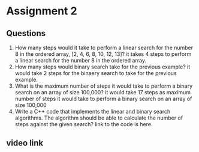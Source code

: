 # Assignment 2
## Questions
1. How many steps would it take to perform a linear search for the number 8 in the ordered array, [2, 4, 6, 8, 10, 12, 13]?
   it takes 4 steps to perform a linear search for the number 8 in the ordered array.
2. How many steps would binary search take for the previous example?
   it would take 2 steps for the binaery search to take for the previous example.
3. What is the maximum number of steps it would take to perform a binary search on an array of size 100,000?
   it would take 17 steps as maximum number of steps it would take to perform a binary search on an array of size 100,000
4. Write a C++ code that implements the linear and binary search algorithms. The algorithm should be able to calculate the number of steps against the given search?
   link to the code is here.

## video link 
